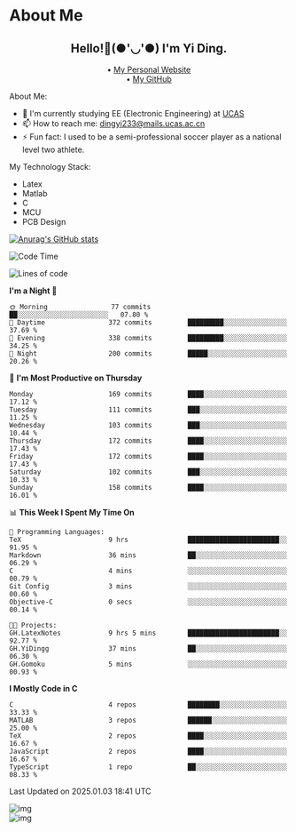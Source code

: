 # About Me

<h2 style="text-align:center;"> Hello!👋(●'◡'●) I'm Yi Ding.</h2>

<div style="text-align:center;">
  • <a href="https://yidingg.github.io/YiDingg">My Personal Website</a><br>
  • <a href="https://github.com/YiDingg">My GitHub</a>
</div>

About Me:
- 🔭 I'm currently studying EE (Electronic Engineering) at [UCAS](https://www.ucas.ac.cn/)
- 📫 How to reach me: dingyi233@mails.ucas.ac.cn
- ⚡ Fun fact: I used to be a semi-professional soccer player as a national level two athlete.

My Technology Stack:
- Latex
- Matlab
- C
- MCU
- PCB Design

[![Anurag's GitHub stats](https://github-readme-stats.vercel.app/api?username=YiDingg)](https://github.com/anuraghazra/github-readme-stats)

<!--START_SECTION:waka-->
![Code Time](http://img.shields.io/badge/Code%20Time-863%20hrs%2039%20mins-blue)

![Lines of code](https://img.shields.io/badge/From%20Hello%20World%20I%27ve%20Written-629.8%20thousand%20lines%20of%20code-blue)

**I'm a Night 🦉** 

```text
🌞 Morning                77 commits          ██░░░░░░░░░░░░░░░░░░░░░░░   07.80 % 
🌆 Daytime                372 commits         █████████░░░░░░░░░░░░░░░░   37.69 % 
🌃 Evening                338 commits         █████████░░░░░░░░░░░░░░░░   34.25 % 
🌙 Night                  200 commits         █████░░░░░░░░░░░░░░░░░░░░   20.26 % 
```
📅 **I'm Most Productive on Thursday** 

```text
Monday                   169 commits         ████░░░░░░░░░░░░░░░░░░░░░   17.12 % 
Tuesday                  111 commits         ███░░░░░░░░░░░░░░░░░░░░░░   11.25 % 
Wednesday                103 commits         ███░░░░░░░░░░░░░░░░░░░░░░   10.44 % 
Thursday                 172 commits         ████░░░░░░░░░░░░░░░░░░░░░   17.43 % 
Friday                   172 commits         ████░░░░░░░░░░░░░░░░░░░░░   17.43 % 
Saturday                 102 commits         ███░░░░░░░░░░░░░░░░░░░░░░   10.33 % 
Sunday                   158 commits         ████░░░░░░░░░░░░░░░░░░░░░   16.01 % 
```


📊 **This Week I Spent My Time On** 

```text
💬 Programming Languages: 
TeX                      9 hrs               ███████████████████████░░   91.95 % 
Markdown                 36 mins             ██░░░░░░░░░░░░░░░░░░░░░░░   06.29 % 
C                        4 mins              ░░░░░░░░░░░░░░░░░░░░░░░░░   00.79 % 
Git Config               3 mins              ░░░░░░░░░░░░░░░░░░░░░░░░░   00.60 % 
Objective-C              0 secs              ░░░░░░░░░░░░░░░░░░░░░░░░░   00.14 % 

🐱‍💻 Projects: 
GH.LatexNotes            9 hrs 5 mins        ███████████████████████░░   92.77 % 
GH.YiDingg               37 mins             ██░░░░░░░░░░░░░░░░░░░░░░░   06.30 % 
GH.Gomoku                5 mins              ░░░░░░░░░░░░░░░░░░░░░░░░░   00.93 % 
```

**I Mostly Code in C** 

```text
C                        4 repos             ████████░░░░░░░░░░░░░░░░░   33.33 % 
MATLAB                   3 repos             ██████░░░░░░░░░░░░░░░░░░░   25.00 % 
TeX                      2 repos             ████░░░░░░░░░░░░░░░░░░░░░   16.67 % 
JavaScript               2 repos             ████░░░░░░░░░░░░░░░░░░░░░   16.67 % 
TypeScript               1 repo              ██░░░░░░░░░░░░░░░░░░░░░░░   08.33 % 
```




 Last Updated on 2025.01.03 18:41 UTC
<!--END_SECTION:waka-->

<!-- Coding activity over the last year -->
<div class='center'><img src='https://wakatime.com/share/@YiDingg/260601e0-8e46-41ab-9832-d4d0ae5fd0bd.svg' alt='img'/></div>

<!-- Languages over the last year -->
<div class='center'><img src='https://wakatime.com/share/@YiDingg/99546fa3-4cc3-4808-ab6e-13f38e27aba1.svg' alt='img'/></div>
